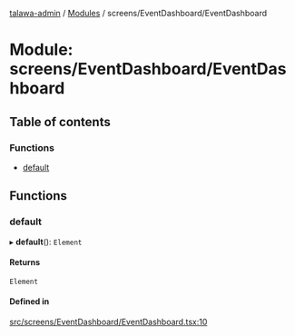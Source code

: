 [talawa-admin](../README.md) / [Modules](../modules.md) / screens/EventDashboard/EventDashboard

# Module: screens/EventDashboard/EventDashboard

## Table of contents

### Functions

- [default](screens_EventDashboard_EventDashboard.md#default)

## Functions

### default

▸ **default**(): `Element`

#### Returns

`Element`

#### Defined in

[src/screens/EventDashboard/EventDashboard.tsx:10](https://github.com/Hasnain01-hub/talawa-admin/blob/e186ed2/src/screens/EventDashboard/EventDashboard.tsx#L10)
